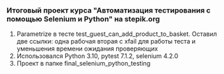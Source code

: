 ### Итоговый проект курса "Автоматизация тестирования с помощью Selenium и Python" на stepik.org

1. Parametrize в тесте test_guest_can_add_product_to_basket. Оставил две ссылки: одна рабочая вторая с xfail для работы 
теста и уменьшения времени ожидания проверяющих
2. Использовался Python 3.10, pytest 7.1.2, selenium 4.2.0
3. Проект в папке final_selenium_python_testing